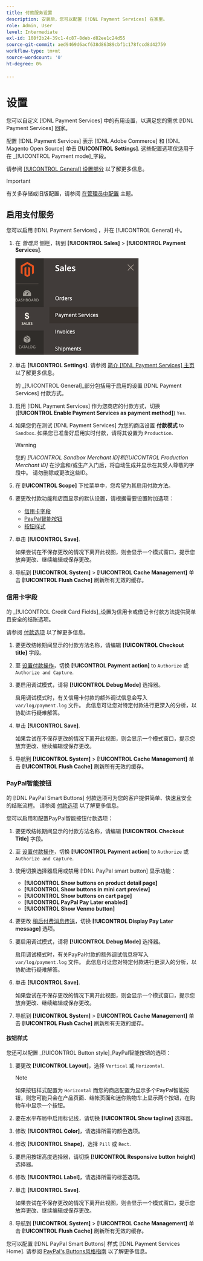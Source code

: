 ```yaml
---
title: 付款服务设置
description: 安装后，您可以配置 [!DNL Payment Services] 在家里。
role: Admin, User
level: Intermediate
exl-id: 108f2b24-39c1-4c87-8deb-d82ee1c24d55
source-git-commit: aed9469d6acf638d86389cbf1c178fccd8d42759
workflow-type: tm+mt
source-wordcount: '0'
ht-degree: 0%

---
```


# 设置

您可以自定义 [!DNL Payment Services] 中的有用设置，以满足您的需求 [!DNL Payment Services] 回家。

配置 [!DNL Payment Services] 表示 [!DNL Adobe Commerce] 和 [!DNL Magento Open Source] 单击 **[!UICONTROL Settings]**. 这些配置选项仅适用于在 _[!UICONTROL Payment mode]_字段。

请参阅 [[!UICONTROL General] 设置部分](#general-settings) 以了解更多信息。

>[!IMPORTANT]
>
> 有关多存储或旧版配置，请参阅 [在管理员中配置](configure-admin.md) 主题。

## 启用支付服务

您可以启用 [!DNL Payment Services] ，并在 [!UICONTROL General] 中。

1. 在 _管理员_ 侧栏，转到 **[!UICONTROL Sales]** > **[!UICONTROL Payment Services]**.

   ![主页视图](assets/payment-services-menu-small.png)

1. 单击 **[!UICONTROL Settings]**. 请参阅 [简介 [!DNL Payment Services] 主页](payments-home.md) 以了解更多信息。

   的 _[!UICONTROL General]_部分包括用于启用的设置 [!DNL Payment Services] 付款方式。

1. 启用 [!DNL Payment Services] 作为您商店的付款方式，切换(**[!UICONTROL Enable Payment Services as payment method]**) `Yes`.

1. 如果您仍在测试 [!DNL Payment Services] 为您的商店设置 **付款模式** to `Sandbox`. 如果您已准备好启用实时付款，请将其设置为 `Production`.

   >[!WARNING]
   >
   >您的 _[!UICONTROL Sandbox Merchant ID]_和_[!UICONTROL Production Merchant ID]_ 在沙盒和/或生产入门后，将自动生成并显示在其受人尊敬的字段中。 请勿删除或更改这些ID。

1. 在 **[!UICONTROL Scope]** 下拉菜单中，您希望为其启用付款方法。
1. 要更改付款功能和店面显示的默认设置，请根据需要设置附加选项：

   - [信用卡字段](#credit-card-fields)
   - [PayPal智能按钮](#paypal-smart-buttons)
   - [按钮样式](#button-style)

1. 单击 **[!UICONTROL Save]**.

   如果尝试在不保存更改的情况下离开此视图，则会显示一个模式窗口，提示您放弃更改、继续编辑或保存更改。

1. 导航到 **[!UICONTROL System]** > **[!UICONTROL Cache Management]** 单击 **[!UICONTROL Flush Cache]** 刷新所有无效的缓存。

### 信用卡字段

的 _[!UICONTROL Credit Card Fields]_设置为信用卡或借记卡付款方法提供简单且安全的结账选项。

请参阅 [付款选项](payments-options.md#paypal-smart-buttons) 以了解更多信息。

1. 要更改结帐期间显示的付款方法名称，请编辑 **[!UICONTROL Checkout title]** 字段。
1. 至 [设置付款操作](production.md#set-payment-services-as-payment-method)，切换 **[!UICONTROL Payment action]** to `Authorize` 或 `Authorize and Capture`.
1. 要启用调试模式，请将 **[!UICONTROL Debug Mode]** 选择器。

   启用调试模式时，有关信用卡付款的额外调试信息会写入 `var/log/payment.log` 文件。 此信息可让您对特定付款进行更深入的分析，以协助进行疑难解答。

1. 单击 **[!UICONTROL Save]**.

   如果尝试在不保存更改的情况下离开此视图，则会显示一个模式窗口，提示您放弃更改、继续编辑或保存更改。

1. 导航到 **[!UICONTROL System]** > **[!UICONTROL Cache Management]** 单击 **[!UICONTROL Flush Cache]** 刷新所有无效的缓存。

### PayPal智能按钮

的 [!DNL PayPal Smart Buttons] 付款选项可为您的客户提供简单、快速且安全的结账流程。 请参阅 [付款选项](payments-options.md#paypal-smart-buttons) 以了解更多信息。

您可以启用和配置PayPal智能按钮付款选项：

1. 要更改结帐期间显示的付款方法名称，请编辑 **[!UICONTROL Checkout Title]** 字段。
1. 至 [设置付款操作](production.md#set-payment-services-as-payment-method)，切换 **[!UICONTROL Payment action]** to `Authorize` 或 `Authorize and Capture`.
1. 使用切换选择器启用或禁用 [!DNL PayPal smart button] 显示功能：
   - **[!UICONTROL Show buttons on product detail page]**
   - **[!UICONTROL Show buttons in mini cart preview]**
   - **[!UICONTROL Show buttons on cart page]**
   - **[!UICONTROL PayPal Pay Later enabled]**
   - **[!UICONTROL Show Venmo button]**

1. 要更改 [稍后付费消息传送](payments-options.md#pay-later-button)，切换 **[!UICONTROL Display Pay Later message]** 选项。
1. 要启用调试模式，请将 **[!UICONTROL Debug Mode]** 选择器。

   启用调试模式时，有关PayPal付款的额外调试信息将写入 `var/log/payment.log` 文件。 此信息可让您对特定付款进行更深入的分析，以协助进行疑难解答。

1. 单击 **[!UICONTROL Save]**.

   如果尝试在不保存更改的情况下离开此视图，则会显示一个模式窗口，提示您放弃更改、继续编辑或保存更改。

1. 导航到 **[!UICONTROL System]** > **[!UICONTROL Cache Management]** 单击 **[!UICONTROL Flush Cache]** 刷新所有无效的缓存。

#### 按钮样式

您还可以配置 _[!UICONTROL Button style]_PayPal智能按钮的选项：

1. 要更改 **[!UICONTROL Layout]**，选择 `Vertical` 或 `Horizontal`.

   >[!NOTE]
   >
   > 如果按钮样式配置为 `Horizontal` 而您的商店配置为显示多个PayPal智能按钮，则您可能只会在产品页面、结帐页面和迷你购物车上显示两个按钮，在购物车中显示一个按钮。

1. 要在水平布局中启用标记线，请切换 **[!UICONTROL Show tagline]** 选择器。
1. 修改 **[!UICONTROL Color]**，请选择所需的颜色选项。
1. 修改 **[!UICONTROL Shape]**，选择 `Pill` 或 `Rect`.
1. 要启用按钮高度选择器，请切换 **[!UICONTROL Responsive button height]** 选择器。
1. 修改 **[!UICONTROL Label]**，请选择所需的标签选项。
1. 单击 **[!UICONTROL Save]**.

   如果尝试在不保存更改的情况下离开此视图，则会显示一个模式窗口，提示您放弃更改、继续编辑或保存更改。

1. 导航到 **[!UICONTROL System]** > **[!UICONTROL Cache Management]** 单击 **[!UICONTROL Flush Cache]** 刷新所有无效的缓存。

您可以配置 [!DNL PayPal Smart Buttons] 样式 [!DNL Payment Services Home]. 请参阅 [PayPal&#39;s Buttons风格指南](https://developer.paypal.com/docs/checkout/standard/customize/buttons-style-guide/) 以了解更多信息。
